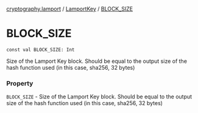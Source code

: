 [cryptography.lamport](../index.md) / [LamportKey](index.md) / [BLOCK_SIZE](.)

# BLOCK_SIZE

`const val BLOCK_SIZE: Int`

Size of the Lamport Key block. Should be equal to the output size of the hash function used (in this case, sha256, 32 bytes)

### Property

`BLOCK_SIZE` - Size of the Lamport Key block. Should be equal to the output size of the hash function used (in this case, sha256, 32 bytes)